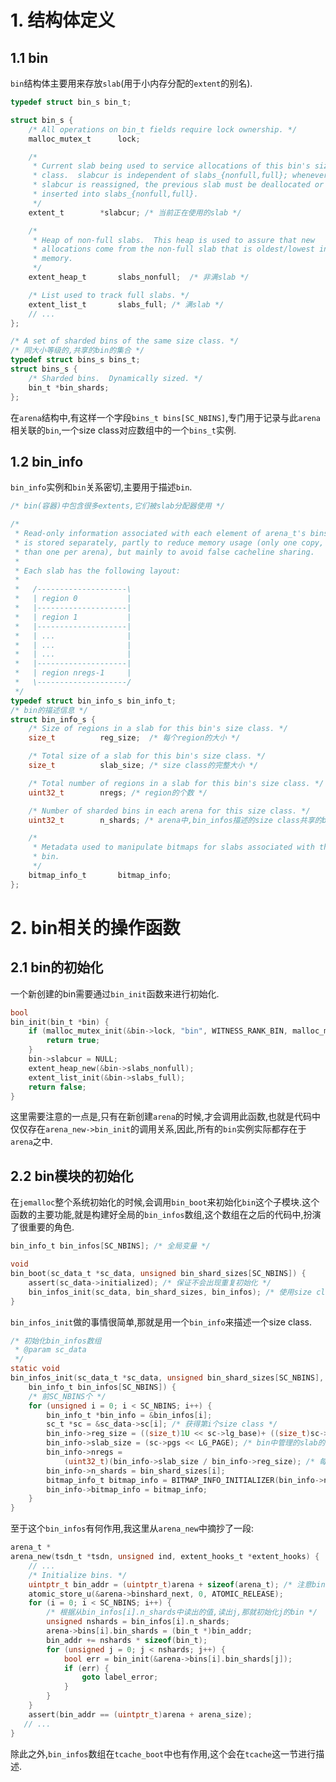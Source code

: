 # 1. 结构体定义

## 1.1 bin

`bin`结构体主要用来存放`slab`(用于小内存分配的`extent`的别名).

```c
typedef struct bin_s bin_t;

struct bin_s {
	/* All operations on bin_t fields require lock ownership. */
	malloc_mutex_t		lock;

	/*
	 * Current slab being used to service allocations of this bin's size
	 * class.  slabcur is independent of slabs_{nonfull,full}; whenever
	 * slabcur is reassigned, the previous slab must be deallocated or
	 * inserted into slabs_{nonfull,full}.
	 */
	extent_t		*slabcur; /* 当前正在使用的slab */

	/*
	 * Heap of non-full slabs.  This heap is used to assure that new
	 * allocations come from the non-full slab that is oldest/lowest in
	 * memory.
	 */
	extent_heap_t		slabs_nonfull;  /* 非满slab */

	/* List used to track full slabs. */
	extent_list_t		slabs_full; /* 满slab */
	// ...
};

/* A set of sharded bins of the same size class. */
/* 同大小等级的,共享的bin的集合 */
typedef struct bins_s bins_t;
struct bins_s {
	/* Sharded bins.  Dynamically sized. */
	bin_t *bin_shards;
};
```

在`arena`结构中,有这样一个字段`bins_t bins[SC_NBINS]`,专门用于记录与此`arena`相关联的`bin`,一个size class对应数组中的一个`bins_t`实例.

## 1.2 bin_info

`bin_info`实例和`bin`关系密切,主要用于描述`bin`.

```c
/* bin(容器)中包含很多extents,它们被slab分配器使用 */

/*
 * Read-only information associated with each element of arena_t's bins array
 * is stored separately, partly to reduce memory usage (only one copy, rather
 * than one per arena), but mainly to avoid false cacheline sharing.
 *
 * Each slab has the following layout:
 *
 *   /--------------------\
 *   | region 0           |
 *   |--------------------|
 *   | region 1           |
 *   |--------------------|
 *   | ...                |
 *   | ...                |
 *   | ...                |
 *   |--------------------|
 *   | region nregs-1     |
 *   \--------------------/
 */
typedef struct bin_info_s bin_info_t;
/* bin的描述信息 */
struct bin_info_s {
	/* Size of regions in a slab for this bin's size class. */
	size_t			reg_size;  /* 每个region的大小 */

	/* Total size of a slab for this bin's size class. */
	size_t			slab_size; /* size class的完整大小 */

	/* Total number of regions in a slab for this bin's size class. */
	uint32_t		nregs; /* region的个数 */

	/* Number of sharded bins in each arena for this size class. */
	uint32_t		n_shards; /* arena中,bin_infos描述的size class共享的bin的个数,可以看arena_new仔细查看 */

	/*
	 * Metadata used to manipulate bitmaps for slabs associated with this
	 * bin.
	 */
	bitmap_info_t		bitmap_info;
};
```



# 2. bin相关的操作函数

## 2.1 bin的初始化

一个新创建的bin需要通过`bin_init`函数来进行初始化.

```c
bool
bin_init(bin_t *bin) {
	if (malloc_mutex_init(&bin->lock, "bin", WITNESS_RANK_BIN, malloc_mutex_rank_exclusive)) {
		return true;
	}
	bin->slabcur = NULL;
	extent_heap_new(&bin->slabs_nonfull);
	extent_list_init(&bin->slabs_full);
	return false;
}
```

这里需要注意的一点是,只有在新创建`arena`的时候,才会调用此函数,也就是代码中仅仅存在`arena_new->bin_init`的调用关系,因此,所有的`bin`实例实际都存在于`arena`之中.

## 2.2 bin模块的初始化

在`jemalloc`整个系统初始化的时候,会调用`bin_boot`来初始化`bin`这个子模块.这个函数的主要功能,就是构建好全局的`bin_infos`数组,这个数组在之后的代码中,扮演了很重要的角色.

```c
bin_info_t bin_infos[SC_NBINS]; /* 全局变量 */

void
bin_boot(sc_data_t *sc_data, unsigned bin_shard_sizes[SC_NBINS]) {
	assert(sc_data->initialized); /* 保证不会出现重复初始化 */
	bin_infos_init(sc_data, bin_shard_sizes, bin_infos); /* 使用size class的信息来初始化bin_info */
}
```

`bin_infos_init`做的事情很简单,那就是用一个`bin_info`来描述一个size class.

```c
/* 初始化bin_infos数组
 * @param sc_data
 */
static void
bin_infos_init(sc_data_t *sc_data, unsigned bin_shard_sizes[SC_NBINS],
    bin_info_t bin_infos[SC_NBINS]) {
    /* 前SC_NBINS个 */
	for (unsigned i = 0; i < SC_NBINS; i++) {
		bin_info_t *bin_info = &bin_infos[i];
		sc_t *sc = &sc_data->sc[i]; /* 获得第i个size class */
		bin_info->reg_size = ((size_t)1U << sc->lg_base)+ ((size_t)sc->ndelta << sc->lg_delta); /* 每一个region的大小 */
		bin_info->slab_size = (sc->pgs << LG_PAGE); /* bin中管理的slab的大小 */
		bin_info->nregs =
		    (uint32_t)(bin_info->slab_size / bin_info->reg_size); /* 每一个slab可以划分的region的个数 */
		bin_info->n_shards = bin_shard_sizes[i];
		bitmap_info_t bitmap_info = BITMAP_INFO_INITIALIZER(bin_info->nregs); /* 分配位图信息 */
		bin_info->bitmap_info = bitmap_info;
	}
}
```

至于这个`bin_infos`有何作用,我这里从`arena_new`中摘抄了一段:

```c
arena_t *
arena_new(tsdn_t *tsdn, unsigned ind, extent_hooks_t *extent_hooks) {
    // ...
    /* Initialize bins. */
	uintptr_t bin_addr = (uintptr_t)arena + sizeof(arena_t); /* 注意bin分配在arena结构体的尾部 */
	atomic_store_u(&arena->binshard_next, 0, ATOMIC_RELEASE);
	for (i = 0; i < SC_NBINS; i++) {
        /* 根据从bin_infos[i].n_shards中读出的值,读出j,那就初始化j的bin */
		unsigned nshards = bin_infos[i].n_shards;
		arena->bins[i].bin_shards = (bin_t *)bin_addr;
		bin_addr += nshards * sizeof(bin_t);
		for (unsigned j = 0; j < nshards; j++) {
			bool err = bin_init(&arena->bins[i].bin_shards[j]);
			if (err) {
				goto label_error;
			}
		}
	}
	assert(bin_addr == (uintptr_t)arena + arena_size);
   // ...
}
```

除此之外,`bin_infos`数组在`tcache_boot`中也有作用,这个会在`tcache`这一节进行描述.

